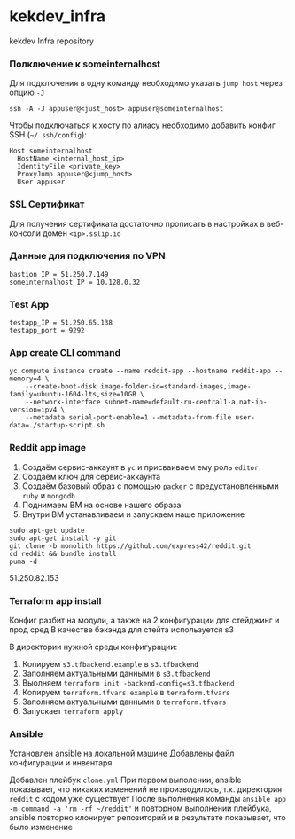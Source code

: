 # kekdev_infra
kekdev Infra repository

### Полключение к someinternalhost ###
Для подключения в одну команду необходимо указать `jump host` через опцию `-J`

`ssh -A -J appuser@<just_host> appuser@someinternalhost`

Чтобы подключаться к хосту по алиасу необходимо добавить конфиг SSH (`~/.ssh/config`):

```
Host someinternalhost
  HostName <internal_host_ip>
  IdentityFile <private_key>
  ProxyJump appuser@<jump_host>
  User appuser
```

### SSL Сертификат ###
Для получения сертификата достаточно прописать в настройках
в веб-консоли домен `<ip>.sslip.io`

### Данные для подключения по VPN ###
```
bastion_IP = 51.250.7.149
someinternalhost_IP = 10.128.0.32
```

### Test App ###
```
testapp_IP = 51.250.65.138
testapp_port = 9292
```

### App create CLI command ###
```
yc compute instance create --name reddit-app --hostname reddit-app --memory=4 \
    --create-boot-disk image-folder-id=standard-images,image-family=ubuntu-1604-lts,size=10GB \
    --network-interface subnet-name=default-ru-central1-a,nat-ip-version=ipv4 \
    --metadata serial-port-enable=1 --metadata-from-file user-data=./startup-script.sh
```

### Reddit app image ###
1. Создаём сервис-аккаунт в `yc` и присваиваем ему роль `editor`
2. Создаём ключ для сервис-аккаунта
3. Создаём базовый образ с помощью `packer` с предустановленными `ruby` и `mongodb`
4. Поднимаем ВМ на основе нашего образа
5. Внутри ВМ устанавливаем и запускаем наше приложение
```
sudo apt-get update
sudo apt-get install -y git
git clone -b monolith https://github.com/express42/reddit.git
cd reddit && bundle install
puma -d
```
51.250.82.153
### Terraform app install ###
Конфиг разбит на модули, а также на 2 конфигурации для стейджинг и прод сред
В качестве бэкэнда для стейта используется s3

В директории нужной среды конфигурации:
1. Копируем `s3.tfbackend.example` в `s3.tfbackend`
2. Заполняем актуальными данными в `s3.tfbackend`
3. Выолняем `terraform init -backend-config=s3.tfbackend`
4. Копируем `terraform.tfvars.example` в `terraform.tfvars`
5. Заполняем актуальными данными в `terraform.tfvars`
6. Запускает `terraform apply`

### Ansible ###
Установлен ansible на локальной машине
Добавлены файл конфигурации и инвентаря

Добавлен плейбук `clone.yml`
При первом выполении, ansible показывает, что никаких изменений не производилось,
т.к. директория `reddit` с кодом уже существует
После выполнения команды `ansible app -m command -a 'rm -rf ~/reddit'` и повторном выполнении плейбука,
ansible повторно клонирует репозиторий и в результате показывает, что было изменение
